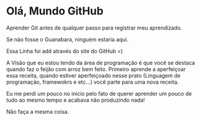 # Olá, Mundo GitHub
 Aprender Git antes de qualquer passo para registrar meu aprendizado.
 
 Se não fosse o Guanabara, ninguém estaria aqui. 

Essa Linha foi add através do site do GitHub =)

A Visão que eu estou tendo da área de programação é que você se destaca quando faz o feijão com arroz bem feito. 
Primeiro aprende a aperfeiçoar essa receita, quando estiver aperfeiçoado nesse prato (Linguagem de programação, framewokrs e etc...) você parte para uma nova receita.

Eu me perdi um pouco no inicio pelo fato de querer aprender um pouco de tudo ao mesmo tempo e acabava não produzindo nada! 

Não faça a mesma coisa.
